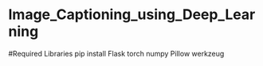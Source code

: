 # Image_Captioning_using_Deep_Learning


#Required Libraries
pip install Flask torch numpy Pillow werkzeug
